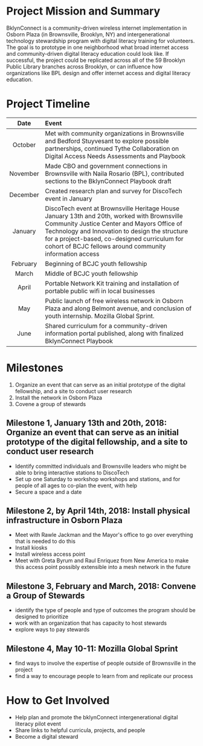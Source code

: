 # Project Mission and Summary
BklynConnect is a community-driven wireless internet implementation in Osborn Plaza (in Brownsville, Brooklyn, NY) and intergenerational technology stewardship program with digital literacy training for volunteers. The goal is to prototype in one neighborhood what broad internet access and community-driven digital literacy education could look like. If successful, the project could be replicated across all of the 59 Brooklyn Public Library branches across Brooklyn, or can influence how organizations like BPL design and offer internet access and digital literacy education. 

# Project Timeline
| Date | Event |
|:---------:|:-------------|
| October | Met with community organizations in Brownsville and Bedford Stuyvesant to explore possible partnerships, continued Tythe Collaboration on Digital Access Needs Assessments and Playbook |
| November | Made CBO and government connections in Brownsville with Naila Rosario (BPL), contributed sections to the BklynConnect Playbook draft |
| December | Created research plan and survey for DiscoTech event in January |
| January | DiscoTech event at Brownsville Heritage House January 13th and 20th, worked with Brownsville Community Justice Center and Mayors Office of Technology and Innovation to design the structure for a project-based, co-designed curriculum for cohort of BCJC fellows around community information access |
| February | Beginning of BCJC youth fellowship |
| March | Middle of BCJC youth fellowship |
| April | Portable Network Kit training and installation of portable public wifi in local businesses |
| May | Public launch of free wireless network in Osborn Plaza and along Belmont avenue, and conclusion of youth internship. Mozilla Global Sprint. |
| June | Shared curriculum for a community-driven information portal published, along with finalized BklynConnect Playbook |

# Milestones
1. Organize an event that can serve as an initial prototype of the digital fellowship, and a site to conduct user research
2. Install the network in Osborn Plaza
3. Covene a group of stewards

## Milestone 1, January 13th and 20th, 2018: Organize an event that can serve as an initial prototype of the digital fellowship, and a site to conduct user research
- Identify committed individuals and Brownsville leaders who might be able to bring interactive stations to DiscoTech
- Set up one Saturday to workshop workshops and stations, and for people of all ages to co-plan the event, with help
- Secure a space and a date

## Milestone 2, by April 14th, 2018: Install physical infrastructure in Osborn Plaza
- Meet with Rawle Jackman and the Mayor's office to go over everything that is needed to do this
- Install kiosks
- Install wireless access point
- Meet with Greta Byrum and Raul Enriquez from New America to make this access point possibly extensible into a mesh network in the future

## Milestone 3, February and March, 2018: Convene a Group of Stewards
- identify the type of people and type of outcomes the program should be designed to prioritize
- work with an organization that has capacity to host stewards
- explore ways to pay stewards

## Milestone 4, May 10-11: Mozilla Global Sprint
- find ways to involve the expertise of people outside of Brownsville in the project
- find a way to encourage people to learn from and replicate our process

# How to Get Involved
- Help plan and promote the bklynConnect intergenerational digital literacy pilot event
- Share links to helpful curricula, projects, and people
- Become a digital steward

